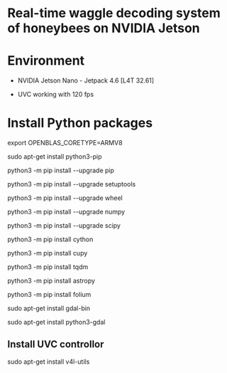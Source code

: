 # Real-time waggle decoding system of honeybees on NVIDIA Jetson

# Environment

- NVIDIA Jetson Nano - Jetpack 4.6 [L4T 32.61]

- UVC working with 120 fps

# Install Python packages

export OPENBLAS_CORETYPE=ARMV8

sudo apt-get install python3-pip

python3 -m pip install --upgrade pip

python3 -m pip install --upgrade setuptools

python3 -m pip install --upgrade wheel

python3 -m pip install --upgrade numpy

python3 -m pip install --upgrade scipy

python3 -m pip install cython

python3 -m pip install cupy

python3 -m pip install tqdm

python3 -m pip install astropy

python3 -m pip install folium

sudo apt-get install gdal-bin

sudo apt-get install python3-gdal

## Install UVC controllor

sudo apt-get install v4l-utils

